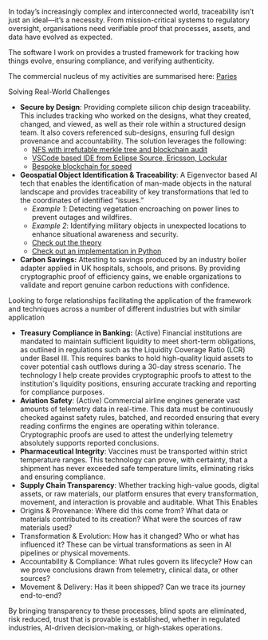 In today’s increasingly complex and interconnected world, traceability isn’t just an ideal—it’s a necessity.
From mission-critical systems to regulatory oversight, organisations need verifiable proof that processes, assets, and data have evolved as expected.

The software I work on provides a trusted framework for tracking how things evolve, ensuring compliance, and verifying authenticity.

The commercial nucleus of my activities are summarised here: [Paries](https://paries.co.uk)

Solving Real-World Challenges
- **Secure by Design**: Providing complete silicon chip design traceability. This includes tracking who worked on the designs, what they created, changed, and viewed, as well as their role within a structured design team. It also covers referenced sub-designs, ensuring full design provenance and accountability. The solution leverages the following:
  - [NFS with irrefutable merkle tree and blockchain audit](https://github.com/gmawdo/graymamba)
  - [VSCode based IDE from Eclipse Source, Ericsson, Lockular](https://github.com/gmawdo/theia-cloud-secureworking)
  - [Bespoke blockchain for speed](https://github.com/gmawdo/grayscorpion)
- **Geospatial Object Identification & Traceability**: A Eigenvector based AI tech that enables the identification of man-made objects in the natural landscape and provides traceability of key transformations that led to the coordinates of identified “issues.”
  - *Example 1*: Detecting vegetation encroaching on power lines to prevent outages and wildfires.
  - *Example 2*: Identifying military objects in unexpected locations to enhance situational awareness and security.
  - [Check out the theory](https://github.com/gmawdo/SignalCalculus/tree/master/Papers)
  - [Check out an implementation in Python](https://github.com/gmawdo/EigenFilter)
- **Carbon Savings:** Attesting to savings produced by an industry boiler adapter applied in UK hospitals, schools, and prisons. By providing cryptographic proof of efficiency gains, we enable organizations to validate and report genuine carbon reductions with confidence.

Looking to forge relationships facilitating the application of the framework and techniques across a number of different industries but with similar application
  
- **Treasury Compliance in Banking:** (Active) Financial institutions are mandated to maintain sufficient liquidity to meet short-term obligations, as outlined in regulations such as the Liquidity Coverage Ratio (LCR) under Basel III. This requires banks to hold high-quality liquid assets to cover potential cash outflows during a 30-day stress scenario. The technology I help create provides cryptographic proofs to attest to the institution's liquidity positions, ensuring accurate tracking and reporting for compliance purposes.
- **Aviation Safety**: (Active) Commercial airline engines generate vast amounts of telemetry data in real-time. This data must be continuously checked against safety rules, batched, and recorded ensuring that every reading confirms the engines are operating within tolerance. Cryptographic proofs are used to attest the underlying telemetry absolutely supports reported conclusions.
- **Pharmaceutical Integrity**: Vaccines must be transported within strict temperature ranges. This technology can prove, with certainty, that a shipment has never exceeded safe temperature limits, eliminating risks and ensuring compliance.
- **Supply Chain Transparency**: Whether tracking high-value goods, digital assets, or raw materials, our platform ensures that every transformation, movement, and interaction is provable and auditable.
What This Enables
- Origins & Provenance: Where did this come from? What data or materials contributed to its creation? What were the sources of raw materials used?
- Transformation & Evolution: How has it changed? Who or what has influenced it? These can be virtual transformations as seen in AI pipelines or physical movements.
- Accountability & Compliance: What rules govern its lifecycle? How can we prove conclusions drawn from telemetry, clinical data, or other sources?
- Movement & Delivery: Has it been shipped? Can we trace its journey end-to-end?

By bringing transparency to these processes, blind spots are eliminated, risk reduced, trust that is provable is established, whether in regulated industries, AI-driven decision-making, or high-stakes operations.
